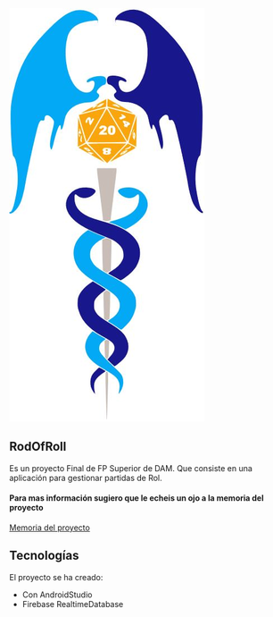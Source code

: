 ![](caduceo.jpg)
## RodOfRoll 
Es un proyecto Final de FP Superior de DAM. Que consiste en una aplicación para gestionar partidas de Rol.
#### Para mas información sugiero que le echeis un ojo a la memoria del proyecto
 [Memoria del proyecto](MemoriaDelProyecto.pdf)
## Tecnologías
El proyecto se ha creado:
* Con AndroidStudio
* Firebase RealtimeDatabase
	

